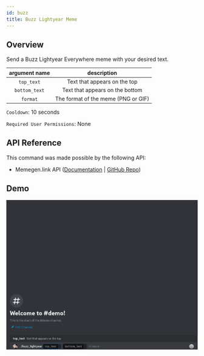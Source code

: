 ```yaml
---
id: buzz
title: Buzz Lightyear Meme
---
```


## Overview

Send a Buzz Lightyear Everywhere meme with your desired text.

| argument name |             description             |
| :-----------: | :---------------------------------: |
|  `top_text`   |    Text that appears on the top     |
| `bottom_text` |   Text that appears on the bottom   |
|   `format`    | The format of the meme (PNG or GIF) |

`Cooldown`: 10 seconds

`Required User Permissions`: None

## API Reference

This command was made possible by the following API:

- Memegen.link API ([Documentation](https://memegen.link/) | [GitHub Repo](https://github.com/jacebrowning/memegen))

## Demo

![Buzz Lightyear Meme Command Demo Gif](../../../public/memes/buzz.gif)
